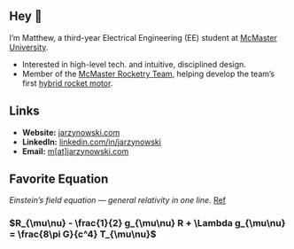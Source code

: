 ## Hey 👋  
I’m Matthew, a third-year Electrical Engineering (EE) student at [McMaster University](https://www.eng.mcmaster.ca/).

- Interested in high-level tech. and intuitive, disciplined design. 
- Member of the [McMaster Rocketry Team](https://www.macrocketry.ca/), helping develop the team’s first [hybrid rocket motor](https://www.youtube.com/watch?v=w5PqdutmPFs).

## Links  
- **Website:** [jarzynowski.com](https://jarzynowski.com)  
- **LinkedIn:** [linkedin.com/in/jarzynowski](https://www.linkedin.com/in/jarzynowski)  
- **Email:** [m[at]jarzynowski.com](mailto:matthew@jarzynowski.com)

## Favorite Equation
*Einstein’s field equation — general relativity in one line.* [Ref](https://en.wikipedia.org/wiki/General_relativity)  

### $R_{\mu\nu} - \frac{1}{2} g_{\mu\nu} R + \Lambda g_{\mu\nu} = \frac{8\pi G}{c^4} T_{\mu\nu}$
